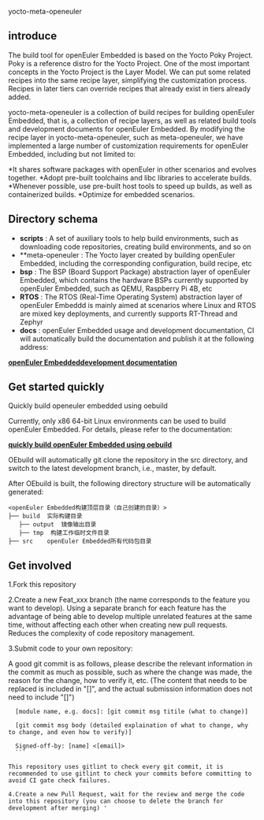  yocto-meta-openeuler

## introduce

The build tool for openEuler Embedded is based on the Yocto Poky Project. Poky is a reference distro for the Yocto Project. One of the most important concepts in the Yocto Project is the Layer Model. We can put some related recipes into the same recipe layer, simplifying the customization process. Recipes in later tiers can override recipes that already exist in tiers already added. 

yocto-meta-openeuler is a collection of build recipes for building openEuler Embedded, that is, a collection of recipe layers, as well as related build tools and development documents for openEuler Embedded. By modifying the recipe layer in yocto-meta-openeuler, such as meta-openeuler, we have implemented a large number of customization requirements for openEuler Embedded, including but not limited to:

*It shares software packages with openEuler in other scenarios and evolves together.
*Adopt pre-built toolchains and libc libraries to accelerate builds.
*Whenever possible, use pre-built host tools to speed up builds, as well as containerized builds.
*Optimize for embedded scenarios.

## Directory schema

* **scripts** : A set of auxiliary tools to help build environments, such as downloading code repositories, creating build environments, and so on
* **meta-openeuler : The Yocto layer created by building openEuler Embedded, including the corresponding configuration, build recipe, etc
* **bsp** : The BSP (Board Support Package) abstraction layer of openEuler Embedded, which contains the hardware BSPs currently supported by openEuler Embedded, such as QEMU, Raspberry Pi 4B, etc
* **RTOS** : The RTOS (Real-Time Operating System) abstraction layer of openEuler Embeddd is mainly aimed at scenarios where Linux and RTOS are mixed key deployments, and currently supports RT-Thread and Zephyr
* **docs** : openEuler Embedded usage and development documentation, CI will automatically build the documentation and publish it at the following address:

[**openEuler Embeddeddevelopment documentation**](https://openeuler.gitee.io/yocto-meta-openeuler)

## Get started quickly

Quickly build openeuler embedded using oebuild

Currently, only x86 64-bit Linux environments can be used to build openEuler Embedded. For details, please refer to the documentation:

 [**quickly build openEuler Embedded using oebuild**](https://openeuler.gitee.io/yocto-meta-openeuler/master/yocto/oebuild.html)

OEbuild will automatically git clone the repository in the src directory, and switch to the latest development branch, i.e., master, by default.

After OEbuild is built, the following directory structure will be automatically generated:

 ```
<openEuler Embedded构建顶层目录（自己创建的目录）>
├── build  实际构建目录
    ├── output  镜像输出目录
    ├── tmp  构建工作临时文件目录
├── src    openEuler Embedded所有代码包目录
```

## Get involved

1.Fork this repository

2.Create a new Feat_xxx branch (the name corresponds to the feature you want to develop). Using a separate branch for each feature has the advantage of being able to develop multiple unrelated features at the same time, without affecting each other when creating new pull requests. Reduces the complexity of code repository management.

3.Submit code to your own repository:

A good git commit is as follows, please describe the relevant information in the commit as much as possible, such as where the change was made, the reason for the change, how to verify it, etc. (The content that needs to be replaced is included in "[]", and the actual submission information does not need to include "[]")

  ```
    [module name, e.g. docs]: [git commit msg titile (what to change)]

    [git commit msg body (detailed explaination of what to change, why to change, and even how to verify)]

    Signed-off-by: [name] <[email]>
    ```

This repository uses gitlint to check every git commit, it is recommended to use gitlint to check your commits before committing to avoid CI gate check failures.

4.Create a new Pull Request, wait for the review and merge the code into this repository (you can choose to delete the branch for development after merging) '
